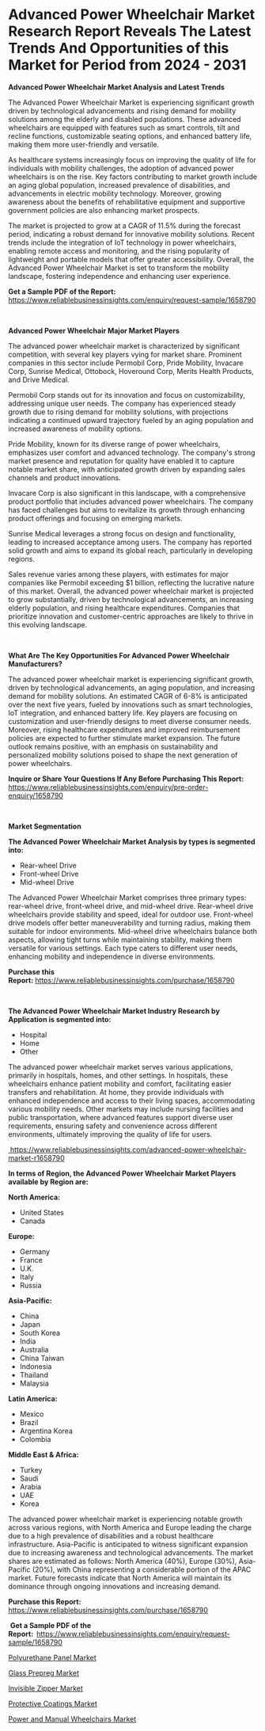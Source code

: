 <p><h1>Advanced Power Wheelchair Market Research Report Reveals The Latest Trends And Opportunities of this Market for Period from 2024 - 2031</h1></p><p><strong>Advanced Power Wheelchair Market Analysis and Latest Trends</strong></p>
<p><p>The Advanced Power Wheelchair Market is experiencing significant growth driven by technological advancements and rising demand for mobility solutions among the elderly and disabled populations. These advanced wheelchairs are equipped with features such as smart controls, tilt and recline functions, customizable seating options, and enhanced battery life, making them more user-friendly and versatile.</p><p>As healthcare systems increasingly focus on improving the quality of life for individuals with mobility challenges, the adoption of advanced power wheelchairs is on the rise. Key factors contributing to market growth include an aging global population, increased prevalence of disabilities, and advancements in electric mobility technology. Moreover, growing awareness about the benefits of rehabilitative equipment and supportive government policies are also enhancing market prospects.</p><p>The market is projected to grow at a CAGR of 11.5% during the forecast period, indicating a robust demand for innovative mobility solutions. Recent trends include the integration of IoT technology in power wheelchairs, enabling remote access and monitoring, and the rising popularity of lightweight and portable models that offer greater accessibility. Overall, the Advanced Power Wheelchair Market is set to transform the mobility landscape, fostering independence and enhancing user experience.</p></p>
<p><strong>Get a Sample PDF of the Report:&nbsp;</strong> <a href="https://www.reliablebusinessinsights.com/enquiry/request-sample/1658790?utm_campaign=112&utm_medium=2&utm_source=Github&utm_content=ia&utm_term=09122024&utm_id=advanced-power-wheelchair">https://www.reliablebusinessinsights.com/enquiry/request-sample/1658790</a></p>
<p>&nbsp;</p>
<p><strong>Advanced Power Wheelchair Major Market Players</strong></p>
<p><p>The advanced power wheelchair market is characterized by significant competition, with several key players vying for market share. Prominent companies in this sector include Permobil Corp, Pride Mobility, Invacare Corp, Sunrise Medical, Ottobock, Hoveround Corp, Merits Health Products, and Drive Medical. </p><p>Permobil Corp stands out for its innovation and focus on customizability, addressing unique user needs. The company has experienced steady growth due to rising demand for mobility solutions, with projections indicating a continued upward trajectory fueled by an aging population and increased awareness of mobility options.</p><p>Pride Mobility, known for its diverse range of power wheelchairs, emphasizes user comfort and advanced technology. The company's strong market presence and reputation for quality have enabled it to capture notable market share, with anticipated growth driven by expanding sales channels and product innovations.</p><p>Invacare Corp is also significant in this landscape, with a comprehensive product portfolio that includes advanced power wheelchairs. The company has faced challenges but aims to revitalize its growth through enhancing product offerings and focusing on emerging markets.</p><p>Sunrise Medical leverages a strong focus on design and functionality, leading to increased acceptance among users. The company has reported solid growth and aims to expand its global reach, particularly in developing regions.</p><p>Sales revenue varies among these players, with estimates for major companies like Permobil exceeding $1 billion, reflecting the lucrative nature of this market. Overall, the advanced power wheelchair market is projected to grow substantially, driven by technological advancements, an increasing elderly population, and rising healthcare expenditures. Companies that prioritize innovation and customer-centric approaches are likely to thrive in this evolving landscape.</p></p>
<p>&nbsp;</p>
<p><strong>What Are The Key Opportunities For Advanced Power Wheelchair Manufacturers?</strong></p>
<p><p>The advanced power wheelchair market is experiencing significant growth, driven by technological advancements, an aging population, and increasing demand for mobility solutions. An estimated CAGR of 6-8% is anticipated over the next five years, fueled by innovations such as smart technologies, IoT integration, and enhanced battery life. Key players are focusing on customization and user-friendly designs to meet diverse consumer needs. Moreover, rising healthcare expenditures and improved reimbursement policies are expected to further stimulate market expansion. The future outlook remains positive, with an emphasis on sustainability and personalized mobility solutions poised to shape the next generation of power wheelchairs.</p></p>
<p><strong>Inquire or Share Your Questions If Any Before Purchasing This Report:</strong> <a href="https://www.reliablebusinessinsights.com/enquiry/pre-order-enquiry/1658790?utm_campaign=112&utm_medium=2&utm_source=Github&utm_content=ia&utm_term=09122024&utm_id=advanced-power-wheelchair">https://www.reliablebusinessinsights.com/enquiry/pre-order-enquiry/1658790</a></p>
<p>&nbsp;</p>
<p><strong>Market Segmentation</strong></p>
<p><strong>The Advanced Power Wheelchair Market Analysis by types is segmented into:</strong></p>
<p><ul><li>Rear-wheel Drive</li><li>Front-wheel Drive</li><li>Mid-wheel Drive</li></ul></p>
<p><p>The Advanced Power Wheelchair Market comprises three primary types: rear-wheel drive, front-wheel drive, and mid-wheel drive. Rear-wheel drive wheelchairs provide stability and speed, ideal for outdoor use. Front-wheel drive models offer better maneuverability and turning radius, making them suitable for indoor environments. Mid-wheel drive wheelchairs balance both aspects, allowing tight turns while maintaining stability, making them versatile for various settings. Each type caters to different user needs, enhancing mobility and independence in diverse environments.</p></p>
<p><strong>Purchase this Report:&nbsp;</strong><a href="https://www.reliablebusinessinsights.com/purchase/1658790?utm_campaign=112&utm_medium=2&utm_source=Github&utm_content=ia&utm_term=09122024&utm_id=advanced-power-wheelchair">https://www.reliablebusinessinsights.com/purchase/1658790</a></p>
<p>&nbsp;</p>
<p><strong>The Advanced Power Wheelchair Market Industry Research by Application is segmented into:</strong></p>
<p><ul><li>Hospital</li><li>Home</li><li>Other</li></ul></p>
<p><p>The advanced power wheelchair market serves various applications, primarily in hospitals, homes, and other settings. In hospitals, these wheelchairs enhance patient mobility and comfort, facilitating easier transfers and rehabilitation. At home, they provide individuals with enhanced independence and access to their living spaces, accommodating various mobility needs. Other markets may include nursing facilities and public transportation, where advanced features support diverse user requirements, ensuring safety and convenience across different environments, ultimately improving the quality of life for users.</p></p>
<p><a href="https://www.reliablebusinessinsights.com/advanced-power-wheelchair-market-r1658790?utm_campaign=112&utm_medium=2&utm_source=Github&utm_content=ia&utm_term=09122024&utm_id=advanced-power-wheelchair">&nbsp;https://www.reliablebusinessinsights.com/advanced-power-wheelchair-market-r1658790</a></p>
<p><strong>In terms of Region, the Advanced Power Wheelchair Market Players available by Region are:</strong></p>
<p>
    <p> <strong> North America: </strong>
        <ul>
            <li>United States</li>
            <li>Canada</li>
        </ul>
        </p> 
    <p> <strong> Europe: </strong>
        <ul>
            <li>Germany</li>
            <li>France</li>
            <li>U.K.</li>
            <li>Italy</li>
            <li>Russia</li>
        </ul>
        </p> 
    <p> <strong> Asia-Pacific: </strong>
        <ul>
            <li>China</li>
            <li>Japan</li>
            <li>South Korea</li>
            <li>India</li>
            <li>Australia</li>
            <li>China Taiwan</li>
            <li>Indonesia</li>
            <li>Thailand</li>
            <li>Malaysia</li>
        </ul>
        </p> 
    <p> <strong> Latin America: </strong>
        <ul>
            <li>Mexico</li>
            <li>Brazil</li>
            <li>Argentina Korea</li>
            <li>Colombia</li>
        </ul>
        </p> 
    <p> <strong> Middle East & Africa: </strong>
        <ul>
            <li>Turkey</li>
            <li>Saudi</li>
            <li>Arabia</li>
            <li>UAE</li>
            <li>Korea</li>
        </ul>
    </p>
    </p>
<p><p>The advanced power wheelchair market is experiencing notable growth across various regions, with North America and Europe leading the charge due to a high prevalence of disabilities and a robust healthcare infrastructure. Asia-Pacific is anticipated to witness significant expansion due to increasing awareness and technological advancements. The market shares are estimated as follows: North America (40%), Europe (30%), Asia-Pacific (20%), with China representing a considerable portion of the APAC market. Future forecasts indicate that North America will maintain its dominance through ongoing innovations and increasing demand.</p></p>
<p><strong>Purchase this Report: </strong><a href="https://www.reliablebusinessinsights.com/purchase/1658790?utm_campaign=112&utm_medium=2&utm_source=Github&utm_content=ia&utm_term=09122024&utm_id=advanced-power-wheelchair">https://www.reliablebusinessinsights.com/purchase/1658790</a></p>
<p>&nbsp;<strong>Get a Sample PDF of the Report:&nbsp;&nbsp;</strong><a href="https://www.reliablebusinessinsights.com/enquiry/request-sample/1658790?utm_campaign=112&utm_medium=2&utm_source=Github&utm_content=ia&utm_term=09122024&utm_id=advanced-power-wheelchair">https://www.reliablebusinessinsights.com/enquiry/request-sample/1658790</a></p>
<p><strong></strong></p>
<p><p><a href="https://www.linkedin.com/pulse/th-score-market-0ptye?utm_campaign=112&utm_medium=2&utm_source=Github&utm_content=ia&utm_term=09122024&utm_id=advanced-power-wheelchair">Polyurethane Panel Market</a></p><p><a href="https://www.linkedin.com/pulse/th-score-market-0ptye?utm_campaign=112&utm_medium=2&utm_source=Github&utm_content=ia&utm_term=09122024&utm_id=advanced-power-wheelchair">Glass Prepreg Market</a></p><p><a href="https://www.linkedin.com/pulse/th-score-market-0ptye?utm_campaign=112&utm_medium=2&utm_source=Github&utm_content=ia&utm_term=09122024&utm_id=advanced-power-wheelchair">Invisible Zipper Market</a></p><p><a href="https://www.linkedin.com/pulse/th-score-market-0ptye?utm_campaign=112&utm_medium=2&utm_source=Github&utm_content=ia&utm_term=09122024&utm_id=advanced-power-wheelchair">Protective Coatings Market</a></p><p><a href="https://github.com/jerhoskinson197676/Market-Research-Report-List-1/blob/main/power-and-manual-wheelchairs-market.md?utm_campaign=112&utm_medium=2&utm_source=Github&utm_content=ia&utm_term=09122024&utm_id=advanced-power-wheelchair">Power and Manual Wheelchairs Market</a></p></p>